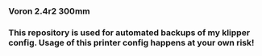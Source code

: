 ### Voron 2.4r2 300mm
### This repository is used for automated backups of my klipper config. Usage of this printer config happens at your own risk!